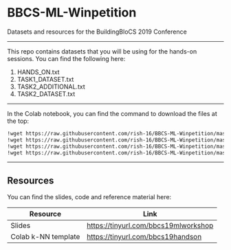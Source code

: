 # BBCS-ML-Winpetition

Datasets and resources for the BuildingBloCS 2019 Conference

---

This repo contains datasets that you will be using for the hands-on sessions. You can find the following here:

1. HANDS_ON.txt
2. TASK1_DATASET.txt
3. TASK2_ADDITIONAL.txt
4. TASK2_DATASET.txt

---

In the Colab notebook, you can find the command to download the files at the top:

```bash
!wget https://raw.githubusercontent.com/rish-16/BBCS-ML-Winpetition/master/HANDS_ON.txt
!wget https://raw.githubusercontent.com/rish-16/BBCS-ML-Winpetition/master/TASK1_DATASET.txt
!wget https://raw.githubusercontent.com/rish-16/BBCS-ML-Winpetition/master/TASK2_DATASET.txt
!wget https://raw.githubusercontent.com/rish-16/BBCS-ML-Winpetition/master/TASK2_ADDITIONAL.txt
```

---

## Resources

You can find the slides, code and reference material here:

| Resource            | Link                                 |
| ------------------- | ------------------------------------ |
| Slides              | https://tinyurl.com/bbcs19mlworkshop |
| Colab k-NN template | https://tinyurl.com/bbcs19handson    |
